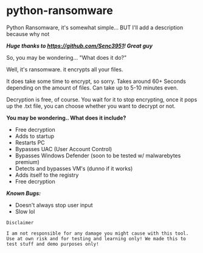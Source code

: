 # python-ransomware
Python Ransomware, it's somewhat simple... BUT I'll add a description because why not

***Huge thanks to https://github.com/Senc3951! Great guy***


So, you may be wondering... "What does it do?"

Well, it's ransomware. it encrypts all your files.

It does take some time to encrypt, so sorry. Takes around 60+ Seconds depending on the amount of files. Can take up to 5-10 minutes even. 

Decryption is free, of course. You wait for it to stop encrypting, once it pops up the .txt file, you can choose whether you want to decrypt or not.




**You may be wondering.. What does it include?**

- Free decryption
- Adds to startup
- Restarts PC
- Bypasses UAC (User Account Control)
- Bypasses Windows Defender (soon to be tested w/ malwarebytes premium)
- Detects and bypasses VM's (dunno if it works)
- Adds itself to the registry
- Free decryption


***Known Bugs:***

- Doesn't always stop user input
- Slow lol



`Disclaimer`


`I am not responsible for any damage you might cause with this tool. Use at own risk and for testing and learning only! We made this to test stuff and demo purposes only!`
